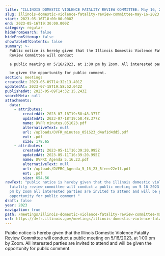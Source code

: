```yaml
---
title: "ILLINOIS DOMESTIC VIOLENCE FATALITY REVIEW COMMITTEE: May 16, 2023"
slug: illinois-domestic-violence-fatality-review-committee-may-16-2023
start: 2023-05-16T18:00:00.000Z
end: 2023-05-16T19:30:00.000Z
category: regular
hideFromSearch: false
hideFromSitemap: false
showTableOfContents: false
summary: >-
  Public notice is hereby given that the Illinois Domestic Violence Fatality
  Review Committee will conduct

  a public meeting on 5/16/2023, at 1:00 pm by Zoom. All interested parties are invited to attend and will

  be given the opportunity for public comment.
section: meetings
createdAt: 2023-05-09T14:32:13.401Z
updatedAt: 2023-07-18T19:58:52.042Z
publishedAt: 2023-05-09T14:32:15.243Z
searchMeta: null
attachments:
  data:
    - attributes:
        createdAt: 2023-07-18T19:58:48.377Z
        updatedAt: 2023-07-18T19:58:48.377Z
        name: DVFR minutes.051623.pdf
        alternativeText: null
        url: /uploads/DVFR_minutes_051623_d4af1d4dd5.pdf
        ext: .pdf
        size: 178.65
    - attributes:
        createdAt: 2023-05-11T16:39:20.995Z
        updatedAt: 2023-05-11T16:39:20.995Z
        name: DVFRC Agenda 5.16.23.pdf
        alternativeText: null
        url: /uploads/DVFRC_Agenda_5_16_23_5feee22e1f.pdf
        ext: .pdf
        size: 654.56
rawText: "public notice is hereby given that the illinois domestic violence
  fatality review committee will conduct a public meeting on 5 16 2023 at 1 00
  pm by zoom all interested parties are invited to attend and will be given the
  opportunity for public comment "
draft: false
year: 2023
navigation: true
path: /meetings/illinois-domestic-violence-fatality-review-committee-may-16-2023
url: https://dvfr.illinois.gov/meetings/illinois-domestic-violence-fatality-review-committee-may-16-2023
---
```


Public notice is hereby given that the Illinois Domestic Violence Fatality Review Committee will conduct
a public meeting on 5/16/2023, at 1:00 pm by Zoom. All interested parties are invited to attend and will
be given the opportunity for public comment.
